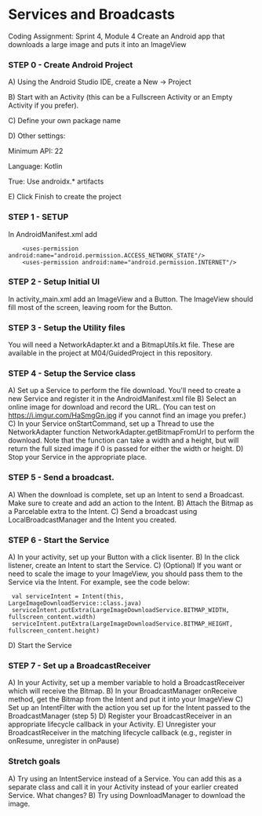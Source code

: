 
# Services and Broadcasts
Coding Assignment: Sprint 4, Module 4
Create an Android app that downloads a large image and puts it into an ImageView

### STEP 0 - Create Android Project
A) Using the Android Studio IDE, create a New -> Project

B) Start with an Activity (this can be a Fullscreen Activity or an Empty Activity if you prefer).

C) Define your own package name

D) Other settings:

Minimum API: 22

Language: Kotlin

True: Use androidx.* artifacts

E) Click Finish to create the project

### STEP 1 - SETUP
In AndroidManifest.xml add 

        <uses-permission android:name="android.permission.ACCESS_NETWORK_STATE"/>
        <uses-permission android:name="android.permission.INTERNET"/>

### STEP 2 - Setup Initial UI 

In activity_main.xml add an ImageView and a Button. The ImageView should fill most of the screen, leaving room for the Button.

### STEP 3 - Setup the Utility files
You will need a NetworkAdapter.kt and a BitmapUtils.kt file. These are available in the project at M04/GuidedProject in this repository.

### STEP 4 - Setup the Service class
A) Set up a Service to perform the file download. You'll need to create a new Service and register it in the AndroidManifest.xml file
B) Select an online image for download and record the URL. (You can test on https://i.imgur.com/HaSmgGn.jpg if you cannot find an image you prefer.)
C) In your Service onStartCommand, set up a Thread to use the NetworkAdapter function NetworkAdapter.getBitmapFromUrl to perform the download. Note that the function can take a width and a height, but will return the full sized image if 0 is passed for either the width or height.
D) Stop your Service in the appropriate place.

### STEP 5 - Send a broadcast.
A) When the download is complete, set up an Intent to send a Broadcast. Make sure to create and add an action to the Intent.
B) Attach the Bitmap as a Parcelable extra to the Intent.
C) Send a broadcast using LocalBroadcastManager and the Intent you created. 

### STEP 6 - Start the Service
A) In your activity, set up your Button with a click lisenter.
B) In the click listener, create an Intent to start the Service.
C) (Optional) If you want or need to scale the image to your ImageView, you should pass them to the Service via the Intent. For example, see the code below:

     val serviceIntent = Intent(this, LargeImageDownloadService::class.java)
     serviceIntent.putExtra(LargeImageDownloadService.BITMAP_WIDTH, fullscreen_content.width)
     serviceIntent.putExtra(LargeImageDownloadService.BITMAP_HEIGHT, fullscreen_content.height)

D) Start the Service 

### STEP 7 - Set up a BroadcastReceiver
A) In your Activity, set up a member variable to hold a BroadcastReceiver which will receive the Bitmap.
B) In your BroadcastManager onReceive method, get the Bitmap from the Intent and put it into your ImageView
C) Set up an IntentFilter with the action you set up for the Intent passed to the BroadcastManager (step 5)
D) Register your BroadcastReceiver in an appropriate lifecycle callback in your Activity.
E) Unregister your BroadcastReceiver in the matching lifecycle callback (e.g., register in onResume, unregister in onPause)

### Stretch goals
A) Try using an IntentService instead of a Service. You can add this as a separate class and call it in your Activity instead of your earlier created Service. What changes?
B) Try using DownloadManager to download the image.
